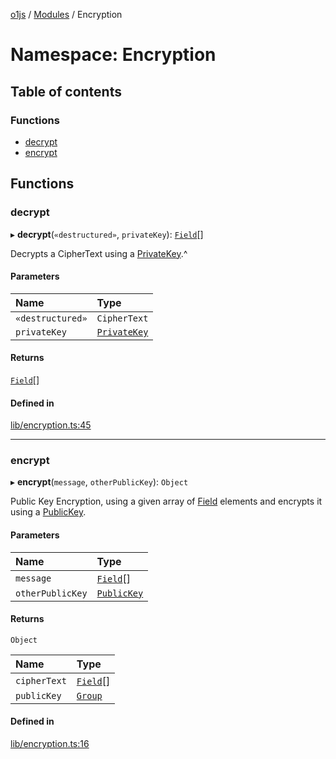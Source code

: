 [o1js](../README.md) / [Modules](../modules.md) / Encryption

# Namespace: Encryption

## Table of contents

### Functions

- [decrypt](Encryption.md#decrypt)
- [encrypt](Encryption.md#encrypt)

## Functions

### decrypt

▸ **decrypt**(`«destructured»`, `privateKey`): [`Field`](../classes/Field.md)[]

Decrypts a CipherText using a [PrivateKey](../classes/PrivateKey.md).^

#### Parameters

| Name | Type |
| :------ | :------ |
| `«destructured»` | `CipherText` |
| `privateKey` | [`PrivateKey`](../classes/PrivateKey.md) |

#### Returns

[`Field`](../classes/Field.md)[]

#### Defined in

[lib/encryption.ts:45](https://github.com/o1-labs/o1js/blob/c19ea70/src/lib/encryption.ts#L45)

___

### encrypt

▸ **encrypt**(`message`, `otherPublicKey`): `Object`

Public Key Encryption, using a given array of [Field](../modules.md#field-1) elements and encrypts it using a [PublicKey](../classes/Types.PublicKey.md).

#### Parameters

| Name | Type |
| :------ | :------ |
| `message` | [`Field`](../classes/Field.md)[] |
| `otherPublicKey` | [`PublicKey`](../classes/Types.PublicKey.md) |

#### Returns

`Object`

| Name | Type |
| :------ | :------ |
| `cipherText` | [`Field`](../classes/Field.md)[] |
| `publicKey` | [`Group`](../classes/Group.md) |

#### Defined in

[lib/encryption.ts:16](https://github.com/o1-labs/o1js/blob/c19ea70/src/lib/encryption.ts#L16)
